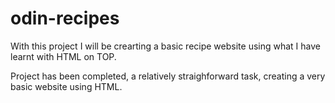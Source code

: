 # odin-recipes
With this project I will be crearting a basic recipe website using what I have learnt with HTML on TOP. 

Project has been completed, a relatively straighforward task, creating a very basic website using HTML.